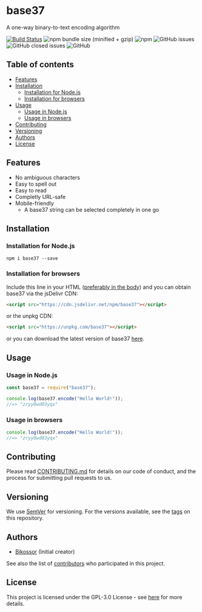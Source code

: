 # base37
A one-way binary-to-text encoding algorithm

[![Build Status](https://travis-ci.org/Bikossor/base37.svg?branch=develop)](https://travis-ci.org/Bikossor/base37)
![npm bundle size (minified + gzip)](https://img.shields.io/bundlephobia/minzip/base37.svg)
![npm](https://img.shields.io/npm/dm/base37.svg)
![GitHub issues](https://img.shields.io/github/issues/bikossor/base37.svg)
![GitHub closed issues](https://img.shields.io/github/issues-closed/bikossor/base37.svg)
![GitHub](https://img.shields.io/github/license/bikossor/base37.svg)

## Table of contents
- [Features](#Features)
- [Installation](#Installation)
  - [Installation for Node.js](#Installation-for-Nodejs)
  - [Installation for browsers](#Installation-for-browsers)
- [Usage](#Usage)
  - [Usage in Node.js](#Usage-in-Nodejs)
  - [Usage in browsers](#Usage-in-browsers)
- [Contributing](#Contributing)
- [Versioning](#Versioning)
- [Authors](#Authors)
- [License](#License)

## Features

- No ambiguous characters
- Easy to spell out
- Easy to read
- Completly URL-safe
- Mobile-friendly
    - A base37 string can be selected completely in one go

## Installation
### Installation for Node.js
```
npm i base37 --save
```

### Installation for browsers
Include this line in your HTML ([preferably in the body](https://www.w3schools.com/js/js_whereto.asp)) and you can obtain base37 via the jsDelivr CDN:
```html
<script src="https://cdn.jsdelivr.net/npm/base37"></script>
```
or the unpkg CDN:
```html
<script src="https://unpkg.com/base37"></script>
```
or you can download the latest version of base37 [here](https://github.com/Bikossor/base37/releases/latest).

## Usage
### Usage in Node.js

```javascript
const base37 = require("base37");

console.log(base37.encode("Hello World!"));
//=> "zryy0wd03yqx"
```

### Usage in browsers
```javascript
console.log(base37.encode("Hello World!"));
//=> "zryy0wd03yqx"
```

## Contributing
Please read [CONTRIBUTING.md](https://gist.github.com/PurpleBooth/b24679402957c63ec426) for details on our code of conduct, and the process for submitting pull requests to us.

## Versioning
We use [SemVer](http://semver.org/) for versioning. For the versions available, see the [tags](https://github.com/bikossor/base37/tags) on this repository. 

## Authors
- [Bikossor](https://github.com/Bikossor) (Initial creator)

See also the list of [contributors](https://github.com/bikossor/base37/contributors) who participated in this project.

## License
This project is licensed under the GPL-3.0 License - see [here](LICENSE) for more details.